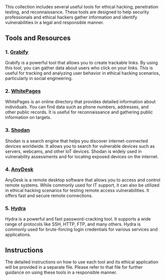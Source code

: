##
This collection includes several useful tools for ethical hacking, penetration testing, and reconnaissance. These tools are designed to help security professionals and ethical hackers gather information and identify vulnerabilities in a legal and responsible manner.

## Tools and Resources

### 1. [Grabify](https://grabify.link/)
Grabify is a powerful tool that allows you to create trackable links. By using this tool, you can gather data about users who click on your links. This is useful for tracking and analyzing user behavior in ethical hacking scenarios, particularly in social engineering.

### 2. [WhitePages](https://www.whitepages.com/?is_sem=true&utm_source=google&utm_medium=cpc&utm_campaign=228468457&utm_term=whitepages&sem_account_id=1432223903&sem_campaign_id=228468457&sem_ad_group_id=9601177297&sem_device_type=c&sem_target_id=kwd-12145051&sem_keyword=whitepages&sem_matchtype=e&sem_network=g&sem_location_id=9022121&sem_placement=&sem_placement_category=&sem_ad_id=564234077472&sem_ad_tag=&sem_lob=BR_HEAD&sem_path=default&gclid=EAIaIQobChMI3YHUquKB_wIVVINbCh2TLgNOEAAYASAAEgIJ-PD_BwE)
WhitePages is an online directory that provides detailed information about individuals. You can find data such as phone numbers, addresses, and other public records. It is useful for reconnaissance and gathering public information on targets.

### 3. [Shodan](https://www.shodan.io/)
Shodan is a search engine that helps you discover internet-connected devices worldwide. It allows you to search for vulnerable devices such as servers, webcams, and other IoT devices. Shodan is widely used in vulnerability assessments and for locating exposed devices on the internet.

### 4. [AnyDesk](https://anydesk.com/)
AnyDesk is a remote desktop software that allows you to access and control remote systems. While commonly used for IT support, it can also be utilized in ethical hacking scenarios for testing remote access vulnerabilities. It offers fast and secure remote connections.

### 5. [Hydra](https://github.com/vanhauser-thc/thc-hydra)
Hydra is a powerful and fast password-cracking tool. It supports a wide range of protocols like SSH, HTTP, FTP, and many others. Hydra is commonly used for brute-forcing login credentials for various services and applications.

## Instructions

The detailed instructions on how to use each tool and its ethical application will be provided in a separate file. Please refer to that file for further guidance on using these tools in a responsible manner.

